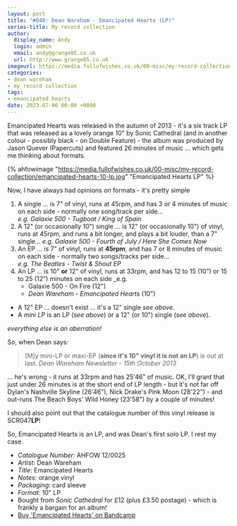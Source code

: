 ```yaml
---
layout: post
title: "#048: Dean Wareham - Emancipated Hearts (LP)"
series-title: My record collection
author:
  display_name: Andy
  login: admin
  email: andy@grange85.co.uk
  url: http://www.grange85.co.uk
imageurl: https://media.fullofwishes.co.uk/00-misc/my-record-collection/emancipated-hearts-10-lp.jpg
categories:
- dean wareham
- my record collection
tags:
- emancipated hearts
date: 2023-07-06 00:00 +0000
---
```

Emancipated Hearts was released in the autumn of 2013 - it's a six track LP that was released as a lovely orange 10" by Sonic Cathedral (and in another colour - possibly black - on Double Feature) - the album was produced by Jason Quever (Papercuts) and featured 26 minutes of music ... which gets me thinking about formats.

{% ahfowimage "https://media.fullofwishes.co.uk/00-misc/my-record-collection/emancipated-hearts-10-lp.jpg" "Emancipated Hearts LP" %}

Now, I have always had opinions on formats - it's pretty simple

 1. A single ... is 7" of vinyl, runs at 45rpm, and has 3 or 4 minutes of music on each side - normally one song/track per side...  
   _e.g. Galaxie 500 - Tugboat / King of Spain_
 2. A 12" (or occasionally 10") single ... is 12" (or occasionally 10") of vinyl, runs at 45rpm, and runs a bit longer, and plays a bit louder, than a 7" single...
   _e.g. Galaxie 500 - Fourth of July / Here She Comes Now_
 3. An EP ... is 7" of vinyl, runs at __45rpm__, and has 7 or 8 minutes of music on each side - normally two songs/tracks per side...  
   _e.g. The Beatles - Twist & Shout EP_
 4. An LP ... is 10" __or__ 12" of vinyl, runs at 33rpm, and has 12 to 15 (10") or 15 to 25 (12") minutes on each side
   _e.g.
     - Galaxie 500 - On Fire (12")
     - _Dean Wareham - Emancipated Hearts_ (10")

 - A 12" EP ... doesn't exist ... it's a 12" single _see above_.
 - A _mini LP_ is an LP (_see above_) or a 12" (or 10") single (_see above_).

_everything else is an aberration!_

So, when Dean says:

> [M]y mini-LP or maxi-EP (__since it's 10" vinyl it is not an LP__) is out at last. 
  _Dean Wareham Newsletter - 15th October 2013_

... he's wrong - it runs at 33rpm and has 25'46" of music. OK, I'll grant that just under 26 minutes is at the short end of LP length - but it's not far off Dylan's Nashville Skyline (26'46"), Nick Drake's Pink Moon (28'22") - and out-runs The Beach Boys' Wild Honey (23'58") by a couple of minutes!

I should also point out that the catalogue number of this vinyl release is SCR047<strong>LP</strong>! 

So, Emancipated Hearts is an LP, and was Dean's first solo LP. I rest my case.

 - *Catalogue Number:* AHFOW 12/0025
 - *Artist:* Dean Wareham
 - *Title:* Emancipated Hearts
 - *Notes:* orange vinyl
 - *Packaging:* card sleeve
 - *Format:* 10" LP
 - Bought from _Sonic Cathedral_ for £12 (plus £3.50 postage) - which is frankly a bargain for an album!
 - [Buy 'Emancipated Hearts' on Bandcamp](https://deanwareham.bandcamp.com/album/emancipated-hearts)

